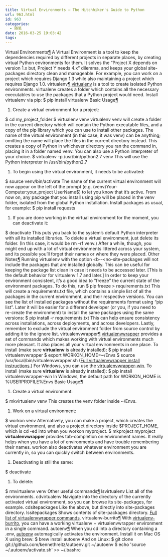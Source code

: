 ```yaml
---
title: Virtual Environments — The Hitchhiker's Guide to Python
url: 963.html
id: 963
categories:
  - 随笔
date: 2016-03-25 19:03:42
tags:
---
```


Virtual Environments[¶](http://docs.python-guide.org/en/latest/dev/virtualenvs/#virtual-environments) A Virtual Environment is a tool to keep the dependencies required by different projects in separate places, by creating virtual Python environments for them. It solves the “Project X depends on version 1.x but, Project Y needs 4.x” dilemma, and keeps your global site-packages directory clean and manageable. For example, you can work on a project which requires Django 1.3 while also maintaining a project which requires Django 1.0. virtualenv[¶](http://docs.python-guide.org/en/latest/dev/virtualenvs/#virtualenv) [virtualenv](http://pypi.python.org/pypi/virtualenv) is a tool to create isolated Python environments. virtualenv creates a folder which contains all the necessary executables to use the packages that a Python project would need. Install virtualenv via pip: $ pip install virtualenv Basic Usage[¶](http://docs.python-guide.org/en/latest/dev/virtualenvs/#basic-usage)

1.  Create a virtual environment for a project:

$ cd my\_project\_folder $ virtualenv venv virtualenv venv will create a folder in the current directory which will contain the Python executable files, and a copy of the pip library which you can use to install other packages. The name of the virtual environment (in this case, it was venv) can be anything; omitting the name will place the files in the current directory instead. This creates a copy of Python in whichever directory you ran the command in, placing it in a folder named venv. You can also use a Python interpreter of your choice. $ virtualenv -p /usr/bin/python2.7 venv This will use the Python interpreter in /usr/bin/python2.7

1.  To begin using the virtual environment, it needs to be activated:

$ source venv/bin/activate The name of the current virtual environment will now appear on the left of the prompt (e.g. (venv)Your-Computer:your_project UserName$) to let you know that it’s active. From now on, any package that you install using pip will be placed in the venv folder, isolated from the global Python installation. Install packages as usual, for example: $ pip install requests

1.  If you are done working in the virtual environment for the moment, you can deactivate it:

$ deactivate This puts you back to the system’s default Python interpreter with all its installed libraries. To delete a virtual environment, just delete its folder. (In this case, it would be rm -rf venv.) After a while, though, you might end up with a lot of virtual environments littered across your system, and its possible you’ll forget their names or where they were placed. Other Notes[¶](http://docs.python-guide.org/en/latest/dev/virtualenvs/#other-notes) Running virtualenv with the option <b--<no-site-packages will not include the packages that are installed globally. This can be useful for keeping the package list clean in case it needs to be accessed later. \[This is the default behavior for virtualenv 1.7 and later.\] In order to keep your environment consistent, it’s a good idea to “freeze” the current state of the environment packages. To do this, run $ pip freeze > requirements.txt This will create a requirements.txt file, which contains a simple list of all the packages in the current environment, and their respective versions. You can see the list of installed packages without the requirements format using “pip list”. Later it will be easier for a different developer (or you, if you need to re-create the environment) to install the same packages using the same versions: $ pip install -r requirements.txt This can help ensure consistency across installations, across deployments, and across developers. Lastly, remember to exclude the virtual environment folder from source control by adding it to the ignore list. virtualenvwrapper[¶](http://docs.python-guide.org/en/latest/dev/virtualenvs/#virtualenvwrapper) [virtualenvwrapper](http://virtualenvwrapper.readthedocs.org/en/latest/index.html) provides a set of commands which makes working with virtual environments much more pleasant. It also places all your virtual environments in one place. To install (make sure **virtualenv** is already installed): $ pip install virtualenvwrapper $ export WORKON_HOME=~/Envs $ source /usr/local/bin/virtualenvwrapper.sh ([Full virtualenvwrapper install instructions](http://virtualenvwrapper.readthedocs.org/en/latest/install.html).) For Windows, you can use the [virtualenvwrapper-win](https://github.com/davidmarble/virtualenvwrapper-win/). To install (make sure **virtualenv** is already installed): $ pip install virtualenvwrapper-win In Windows, the default path for WORKON_HOME is %USERPROFILE%Envs Basic Usage[¶](http://docs.python-guide.org/en/latest/dev/virtualenvs/#id3)

1.  Create a virtual environment:

$ mkvirtualenv venv This creates the venv folder inside ~/Envs.

1.  Work on a virtual environment:

$ workon venv Alternatively, you can make a project, which creates the virtual environment, and also a project directory inside $PROJECT_HOME, which is cd -ed into when you workon myproject. $ mkproject myproject **virtualenvwrapper** provides tab-completion on environment names. It really helps when you have a lot of environments and have trouble remembering their names. workon also deactivates whatever environment you are currently in, so you can quickly switch between environments.

1.  Deactivating is still the same:

$ deactivate

1.  To delete:

$ rmvirtualenv venv Other useful commands[¶](http://docs.python-guide.org/en/latest/dev/virtualenvs/#other-useful-commands) lsvirtualenv List all of the environments. cdvirtualenv Navigate into the directory of the currently activated virtual environment, so you can browse its site-packages, for example. cdsitepackages Like the above, but directly into site-packages directory. lssitepackages Shows contents of site-packages directory. [Full list of virtualenvwrapper commands](http://virtualenvwrapper.readthedocs.org/en/latest/command_ref.html). virtualenv-burrito[¶](http://docs.python-guide.org/en/latest/dev/virtualenvs/#virtualenv-burrito) With [virtualenv-burrito](https://github.com/brainsik/virtualenv-burrito), you can have a working virtualenv + virtualenvwrapper environment in a single command. autoenv[¶](http://docs.python-guide.org/en/latest/dev/virtualenvs/#autoenv) When you cd into a directory containing a .env, [autoenv](https://github.com/kennethreitz/autoenv) automagically activates the environment. Install it on Mac OS X using brew: $ brew install autoenv And on Linux: $ git clone git://github.com/kennethreitz/autoenv.git ~/.autoenv $ echo 'source ~/.autoenv/activate.sh' >> ~/.bashrc
